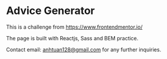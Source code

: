 # Advice Generator

This is a challenge from https://www.frontendmentor.io/  

The page is built with Reactjs, Sass and BEM practice.

Contact email: anhtuan128@gmail.com for any further inquiries.